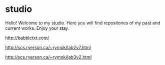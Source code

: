 # studio

Hello!
Welcome to my studio.
Here you will find repositories of my past and current works.
Enjoy your stay.



http://babbletxt.com/

http://scs.ryerson.ca/~rymok/lab2v7.html

http://scs.ryerson.ca/~rymok/lab3v2.html
